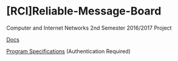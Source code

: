 # [RCI]Reliable-Message-Board
Computer and Internet Networks 2nd Semester 2016/2017 Project

[Docs](https://jguer.github.io/RCI-Message-Board/)

[Program Specifications](https://fenix.tecnico.ulisboa.pt/downloadFile/1970943312287786/ReliableMessageBoard.pdf) (Authentication Required)

